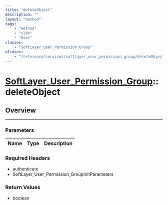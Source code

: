 ```yaml
---
title: "deleteObject"
description: ""
layout: "method"
tags:
    - "method"
    - "sldn"
    - "User"
classes:
    - "SoftLayer_User_Permission_Group"
aliases:
    - "/reference/services/softlayer_user_permission_group/deleteObject"
---
```

# [SoftLayer_User_Permission_Group](/reference/services/SoftLayer_User_Permission_Group)::deleteObject




## Overview 


-----

### Parameters 
|Name | Type | Description |
| --- | --- | --- |


### Required Headers
* authenticate
* SoftLayer_User_Permission_GroupInitParameters


### Return Values
* boolean




